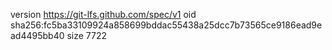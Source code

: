 version https://git-lfs.github.com/spec/v1
oid sha256:fc5ba33109924a858699bddac55438a25dcc7b73565ce9186ead9ead4495bb40
size 7722
